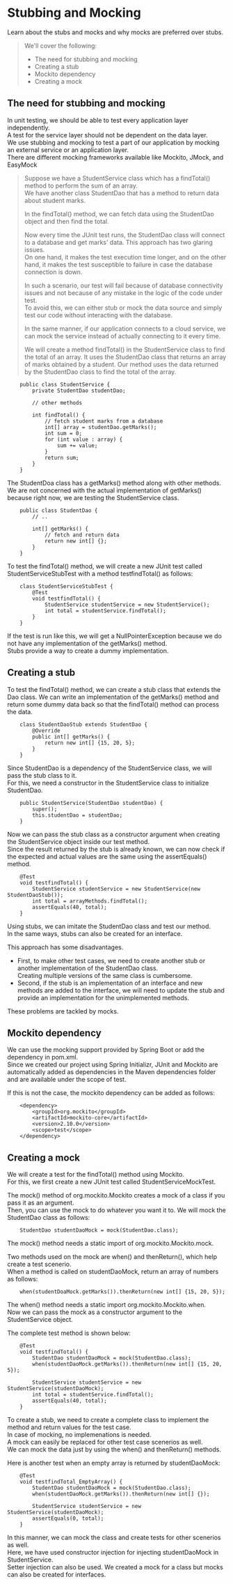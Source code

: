 # Stubbing and Mocking

Learn about the stubs and mocks and why mocks are preferred over stubs.

> We'll cover the following:
>
> - The need for stubbing and mocking
> - Creating a stub
> - Mockito dependency
> - Creating a mock

## The need for stubbing and mocking

In unit testing, we should be able to test every application layer independently.  
 A test for the service layer should not be dependent on the data layer.  
 We use stubbing and mocking to test a part of our application by mocking an external service or an application layer.  
 There are different mocking frameworks available like Mockito, JMock, and EasyMock

> Suppose we have a StudentService class which has a findTotal() method to perform the sum of an array.  
>  We have another class StudentDao that has a method to return data about student marks.
>
> In the findTotal() method, we can fetch data using the StudentDao object and then find the total.
>
> Now every time the JUnit test runs, the StudentDao class will connect to a database and get marks’ data. This approach has two glaring issues.  
>  On one hand, it makes the test execution time longer, and on the other hand, it makes the test susceptible to failure in case the database connection is down.
>
> In such a scenario, our test will fail because of database connectivity issues and not because of any mistake in the logic of the code under test.  
> To avoid this, we can either stub or mock the data source and simply test our code without interacting with the database.
>
> In the same manner, if our application connects to a cloud service, we can mock the service instead of actually connecting to it every time.
>
> We will create a method findTotal() in the StudentService class to find the total of an array. It uses the StudentDao class that returns an array of marks obtained by a student. Our method uses the data returned by the StudentDao class to find the total of the array.

        public class StudentService {
            private StudentDao studentDao;

            // other methods

            int findTotal() {
                // fetch student marks from a database
                int[] array = studentDao.getMarks();
                int sum = 0;
                for (int value : array) {
                    sum += value;
                }
                return sum;
            }
        }

The StudentDoa class has a getMarks() method along with other methods.  
 We are not concerned with the actual implementation of getMarks() because right now, we are testing the StudentService class.

        public class StudentDao {
            // ..

            int[] getMarks() {
                // fetch and return data
                return new int[] {};
            }
        }

To test the findTotal() method, we will create a new JUnit test called StudentServiceStubTest with a method testfindTotal() as follows:

        class StudentServiceStubTest {
            @Test
            void testfindTotal() {
                StudentService studentService = new StudentService();
                int total = studentService.findTotal();
            }
        }

If the test is run like this, we will get a NullPointerException because we do not have any implementation of the getMarks() method.  
 Stubs provide a way to create a dummy implementation.

## Creating a stub

To test the findTotal() method, we can create a stub class that extends the Dao class. We can write an implementation of the getMarks() method and return some dummy data back so that the findTotal() method can process the data.

        class StudentDaoStub extends StudentDao {
            @Override
            public int[] getMarks() {
                return new int[] {15, 20, 5};
            }
        }

Since StudentDao is a dependency of the StudentService class, we will pass the stub class to it.  
 For this, we need a constructor in the StudentService class to initialize StudentDao.

        public StudentService(StudentDao studentDao) {
            super();
            this.studentDao = studentDao;
        }

Now we can pass the stub class as a constructor argument when creating the StudentService object inside our test method.  
 Since the result returned by the stub is already known, we can now check if the expected and actual values are the same using the assertEquals() method.

        @Test
        void testfindTotal() {
            StudentService studentService = new StudentService(new StudentDaoStub());
            int total = arrayMethods.findTotal();
            assertEquals(40, total);
        }

Using stubs, we can imitate the StudentDao class and test our method.  
 In the same ways, stubs can also be created for an interface.

This approach has some disadvantages.

- First, to make other test cases, we need to create another stub or another implementation of the StudentDao class.  
   Creating multiple versions of the same class is cumbersome.
- Second, if the stub is an implementation of an interface and new methods are added to the interface, we will need to update the stub and provide an implementation for the unimplemented methods.

These problems are tackled by mocks.

## Mockito dependency

We can use the mocking support provided by Spring Boot or add the dependency in pom.xml.  
 Since we created our project using Spring Initializr, JUnit and Mockito are automatically added as dependencies in the Maven dependencies folder and are available under the scope of test.

If this is not the case, the mockito dependency can be added as follows:

        <dependency>
            <groupId>org.mockito</groupId>
            <artifactId>mockito-core</artifactId>
            <version>2.10.0</version>
            <scope>test</scope>
        </dependency>

## Creating a mock

We will create a test for the findTotal() method using Mockito.  
 For this, we first create a new JUnit test called StudentServiceMockTest.

The mock() method of org.mockito.Mockito creates a mock of a class if you pass it as an argument.  
 Then, you can use the mock to do whatever you want it to. We will mock the StudentDao class as follows:

        StudentDao studentDaoMock = mock(StudentDao.class);

The mock() method needs a static import of org.mockito.Mockito.mock.

Two methods used on the mock are when() and thenReturn(), which help create a test scenerio.  
 When a method is called on studentDaoMock, return an array of numbers as follows:

        when(studentDoaMock.getMarks()).thenReturn(new int[] {15, 20, 5});

The when() method needs a static import org.mockito.Mockito.when.  
 Now we can pass the mock as a constructor argument to the StudentService object.

The complete test method is shown below:

        @Test
        void testfindTotal() {
            StudentDao studentDaoMock = mock(StudentDao.class);
            when(studentDaoMock.getMarks()).thenReturn(new int[] {15, 20, 5});

            StudentService studentService = new StudentService(studentDaoMock);
            int total = studentService.findTotal();
            assertEquals(40, total);
        }

To create a stub, we need to create a complete class to implement the method and return values for the test case.  
 In case of mocking, no implemenations is needed.  
 A mock can easily be replaced for other test case scenerios as well.  
 We can mock the data just by using the when() and thenReturn() methods.

Here is another test when an empty array is returned by studentDaoMock:

        @Test
        void testfindTotal_EmptyArray() {
            StudentDao studentDaoMock = mock(StudentDao.class);
            when(studentDaoMock.getMarks()).thenReturn(new int[] {});

            StudentService studentService = new StudentService(studentDaoMock);
            assertEquals(0, total);
        }

In this manner, we can mock the class and create tests for other scenerios as well.  
 Here, we have used constructor injection for injecting studentDaoMock in StudentService.  
 Setter injection can also be used. We created a mock for a class but mocks can also be created for interfaces.

